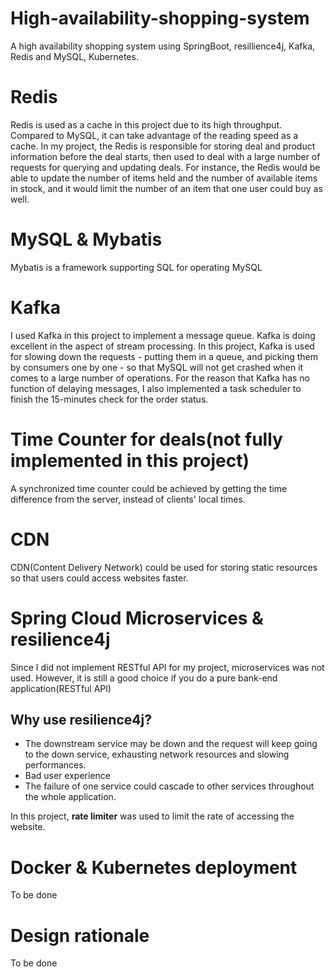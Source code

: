 # High-availability-shopping-system
A high availability shopping system using SpringBoot, resillience4j, Kafka, Redis and MySQL, Kubernetes.

# Redis
Redis is used as a cache in this project due to its high throughput. Compared to MySQL, it can take advantage of the reading speed as a cache. In my project, the Redis is responsible for storing deal and product information before the deal starts, then used to deal with a large number of requests for querying and updating deals. For instance, the Redis would be able to update the number of items held and the number of available items in stock, and it would limit the number of an item that one user could buy as well.

# MySQL & Mybatis
Mybatis is a framework supporting SQL for operating MySQL

# Kafka
I used Kafka in this project to implement a message queue. Kafka is doing excellent in the aspect of stream processing. In this project, Kafka is used for slowing down the requests - putting them in a queue, and picking them by consumers one by one - so that MySQL will not get crashed when it comes to a large number of operations. For the reason that Kafka has no function of delaying messages, I also implemented a task scheduler to finish the 15-minutes check for the order status.

# Time Counter for deals(not fully implemented in this project)

A synchronized time counter could be achieved by getting the time difference from the server, instead of clients' local times.

# CDN
CDN(Content Delivery Network) could be used for storing static resources so that users could access websites faster.

# Spring Cloud Microservices & resilience4j
Since I did not implement RESTful API for my project, microservices was not used. However, it is still a good choice if you do a pure bank-end application(RESTful API)
## Why use resilience4j?
- The downstream service may be down and the request will keep going to the down service, exhausting network resources and slowing performances.
- Bad user experience
- The failure of one service could cascade to other services throughout the whole application.

In this project, **rate limiter** was used to limit the rate of accessing the website.

# Docker & Kubernetes deployment
To be done

# Design rationale
To be done
